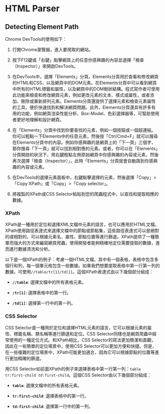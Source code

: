# HTML Parser

## Detecting Element Path

Chrome DevTools的使用如下：

1.  打開Chrome瀏覽器，進入要爬取的網站。

2.  按下F12鍵或「右鍵」點擊網頁上的任意你感興趣的內容並選擇「檢查（Inspector）」來開啟DevTools。

3.  在DevTools中，選擇「Elements」分頁。Elements分頁用於查看和修改網頁的HTML和CSS，以及網頁中的DOM元素。在Elements分頁中可以看到網頁中所有的HTML標籤和屬性，以及網頁中的DOM樹狀結構。程式寫作者可使用此功能來檢查和修改網頁元素，例如更改元素的文本、樣式或屬性，或者添加、刪除或重新排列元素。Elements分頁還提供了選擇元素和檢查元素屬性的工具，便於快速找到和解決網頁問題。此外，Elements分頁還具有許多有用的功能，例如網頁渲染性能分析、Box-Model、色彩選擇器等，可幫助使用者更好地理解和設計網頁。

4.  在「Elements」分頁中找到你要查找的元素，例如一個按鈕或一個超連結。你可以輕點一下Elements中的任意元素，然後按「Ctrl/Cmd+F」就可以搜尋在Elements分頁中的內容。例如你感興趣的是網頁上的「下一頁」三個字，那你搜尋「下一頁」就可以找到相對應的元素。或者，你可以在「Elements」分頁開啟的狀況下，用右鍵輕點左側原始網頁中你感興趣的內容或元素，然後再次選擇「檢查（Inspector）」，此時「Elements」分頁就會自動跳到你感興趣的內容或元素。

5.  在DevTools的選擇元素面板中，右鍵點擊選擇的元素，然後選擇「Copy」\>「Copy XPath」或「Copy」\>「Copy selector」。

6.  將複製的XPath或CSS Selector粘貼到您的爬蟲程式中，以查找和提取相應的數據。

### XPath

XPath是一種用於定位和選擇XML文檔中元素的語言，也可以應用於HTML文檔。XPath使用路徑表達式來選擇文檔中的節點或節點集，這些路徑表達式可以是絕對的或相對的，可以根據元素名、屬性、節點位置等進行篩選。XPath提供了一種簡單而強大的方式來編寫網頁爬蟲，使得開發者能夠精確地定位需要提取的數據，進而進行數據清洗和分析。

以下是一個XPath的例子：考慮一個HTML文檔，其中有一個表格，表格中包含多個行和列，每一個單元格包含一些數據。如果我們想要提取表格中第一行第一列的數據，可使用`//table/tr[1]/td[1]`。這個XPath表達式由以下幾個部分組成：

-   **`//table`**: 選擇文檔中的所有表格元素。

-   **`/tr[1]`**: 選擇表格中的第一行。

-   **`/td[1]`**: 選擇第一行中的第一列。

### CSS Selector

CSS Selector是一種用於定位和選擇HTML元素的語言，它可以根據元素的屬性、標籤名稱、類名稱等進行篩選和定位。CSS Selector同樣也是網頁爬蟲中經常使用的一種定位方式。和XPath相比，CSS Selector的寫法更加簡潔和直觀，因此在一些簡單的定位場景中，使用CSS Selector可以更加方便和快捷。但是，在一些複雜的定位場景中，XPath可能更加適合，因為它可以根據節點的位置等進行更加精確的篩選。

用CSS Selector如前面XPath的例子來選擇表格中第一行第一列：`table tr:first-child td:first-child`。這個CSS Selector由以下幾個部分組成：

-   **`table`**: 選擇文檔中的所有表格元素。

-   **`tr:first-child`**: 選擇表格中的第一行。

-   **`td:first-child`**: 選擇第一行中的第一列。
